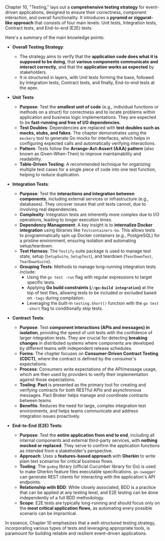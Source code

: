 Chapter 10, "Testing," lays out a **comprehensive testing strategy** for event-driven applications, designed to ensure their correctness, component interaction, and overall functionality. It introduces a **pyramid or ziggurat-like approach** that consists of four main levels: Unit tests, Integration tests, Contract tests, and End-to-end (E2E) tests.

Here's a summary of the main knowledge points:

- **Overall Testing Strategy**:

  - The strategy aims to verify that the **application code does what it is supposed to be doing**, that **various components communicate and interact correctly**, and that the **application works as expected** by stakeholders.
  - It is structured in layers, with Unit tests forming the base, followed by Integration tests, Contract tests, and finally, End-to-end tests at the apex.

- **Unit Tests**:

  - **Purpose**: Test the **smallest unit of code** (e.g., individual functions or methods on a struct) for correctness and to locate problems within application and business logic implementations. They are expected to be **fast-running and free of I/O dependencies**.
  - **Test Doubles**: Dependencies are replaced with **test doubles such as mocks, stubs, and fakes**. The chapter demonstrates using the `mockery` tool to generate Go mocks for interfaces, which helps in configuring expected calls and automatically verifying interactions.
  - **Pattern**: Tests follow the **Arrange-Act-Assert (AAA) pattern** (also known as Given-When-Then) to improve maintainability and readability.
  - **Table-Driven Testing**: A recommended technique for organizing multiple test cases for a single piece of code into one test function, helping to reduce duplication.

- **Integration Tests**:

  - **Purpose**: Test the **interactions and integration between components**, including external services or infrastructure (e.g., databases). They uncover issues that unit tests cannot, due to involving real dependencies.
  - **Complexity**: Integration tests are inherently more complex due to I/O operations, leading to longer execution times.
  - **Dependency Management**: A key insight is to **internalize Docker integration** using libraries like `Testcontainers-Go`. This allows tests to programmatically spin up Docker containers (e.g., PostgreSQL) for a pristine environment, ensuring isolation and automating setup/teardown.
  - **Test Harness**: The `Testify` suite package is used to manage test state, setup (`SetupSuite`, `SetupTest`), and teardown (`TearDownTest`, `TearDownSuite`).
  - **Grouping Tests**: Methods to manage long-running integration tests include:
    - Using the `go test -run` flag with regular expressions to target specific tests.
    - Applying **Go build constraints (`//go:build integration`)** at the top of test files, allowing tests to be included or excluded based on `-tags` during compilation.
    - Leveraging the built-in `testing.Short()` function with the `go test -short` flag to conditionally skip tests.

- **Contract Tests**:

  - **Purpose**: Test **component interactions (APIs and messages) in isolation**, providing the speed of unit tests with the confidence of larger integration tests. They are crucial for detecting **breaking changes** in distributed systems where components are developed by different teams with independent release schedules.
  - **Forms**: The chapter focuses on **Consumer-Driven Contract Testing (CDCT)**, where the contract is defined by the consumer's expectations.
  - **Process**: Consumers write expectations of the API/message usage, which are then used by providers to verify their implementation against those expectations.
  - **Tooling**: **Pact** is presented as the primary tool for creating and verifying contracts for both RESTful APIs and asynchronous messages. Pact Broker helps manage and coordinate contracts between teams.
  - **Benefits**: Reduces the need for large, complex integration test environments, and helps teams communicate and address integration issues proactively.

- **End-to-End (E2E) Tests**:
  - **Purpose**: Test the **entire application from end to end**, including all internal components and external third-party services, with **nothing mocked or replaced**. They serve to confirm the application functions as intended from a stakeholder's perspective.
  - **Approach**: Uses a **features-based approach** with **Gherkin** to write plain text scenarios for critical business flows.
  - **Tooling**: The `godog` library (official Cucumber library for Go) is used to make Gherkin feature files executable specifications. `go-swagger` can generate REST clients for interacting with the application's API endpoints.
  - **Relationship with BDD**: While closely associated, BDD is a practice that can be applied at any testing level, and E2E testing can be done independently of a full BDD methodology.
  - **Scope**: E2E tests are typically long-running and should focus only on the **most critical application flows**, as automating every possible scenario can be impractical.

In essence, Chapter 10 emphasizes that a well-structured testing strategy, incorporating various types of tests and leveraging appropriate tools, is paramount for building reliable and resilient event-driven applications.
